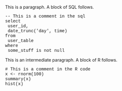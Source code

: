 <span>This is a paragraph. A block of SQL follows.</span>

<span></span>

<span style="font-family:&quot;Courier New&quot;">-- This is a comment
in the sql\
select\
 user\_id,\
 date\_trunc('day', time)\
from\
 user\_table\
where\
 some\_stuff is not null</span>

<span>This is an intermediate paragraph. A block of R follows.</span>

<span></span>

<span style="font-family:&quot;Courier New&quot;">\# This is a comment
in the R code\
x &lt;- rnorm(100)\
summary(x)\
hist(x)</span>

